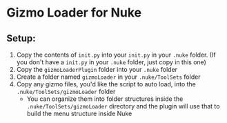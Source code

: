 # Gizmo Loader for Nuke

## Setup:

1) Copy the contents of `init.py` into your `init.py` in your `.nuke` folder. (If you don't have a `init.py` in your `.nuke` folder, just copy in this one)
2) Copy the `gizmoLoaderPlugin` folder into your `.nuke` folder
3) Create a folder named `gizmoLoader` in your `.nuke/ToolSets` folder
4) Copy any gizmo files, you'd like the script to auto load, into the `.nuke/ToolSets/gizmoLoader` folder
    - You can organize them into folder structures inside the `.nuke/ToolSets/gizmoLoader` directory and the plugin will use that to build the menu structure inside Nuke
